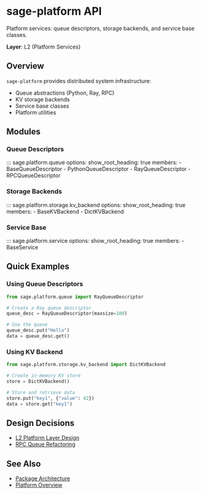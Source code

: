 # sage-platform API

Platform services: queue descriptors, storage backends, and service base classes.

**Layer**: L2 (Platform Services)

## Overview

`sage-platform` provides distributed system infrastructure:

- Queue abstractions (Python, Ray, RPC)
- KV storage backends
- Service base classes
- Platform utilities

## Modules

### Queue Descriptors

::: sage.platform.queue options: show_root_heading: true members: - BaseQueueDescriptor -
PythonQueueDescriptor - RayQueueDescriptor - RPCQueueDescriptor

### Storage Backends

::: sage.platform.storage.kv_backend options: show_root_heading: true members: - BaseKVBackend -
DictKVBackend

### Service Base

::: sage.platform.service options: show_root_heading: true members: - BaseService

## Quick Examples

### Using Queue Descriptors

```python
from sage.platform.queue import RayQueueDescriptor

# Create a Ray queue descriptor
queue_desc = RayQueueDescriptor(maxsize=100)

# Use the queue
queue_desc.put("Hello")
data = queue_desc.get()
```

### Using KV Backend

```python
from sage.platform.storage.kv_backend import DictKVBackend

# Create in-memory KV store
store = DictKVBackend()

# Store and retrieve data
store.put("key1", {"value": 42})
data = store.get("key1")
```

## Design Decisions

- [L2 Platform Layer Design](../../concepts/architecture/design-decisions/l2-platform-layer.md)
- [RPC Queue Refactoring](../../concepts/architecture/design-decisions/rpc-queue-refactoring.md)

## See Also

- [Package Architecture](../../concepts/architecture/package-structure.md)
- [Platform Overview](../../guides/packages/sage-platform/overview.md)

